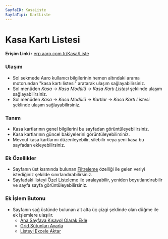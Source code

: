 ```yaml
---
SayfaID: KasaListe
SayfaTipi: KartListe
---
```


# Kasa Kartı Listesi

**Erişim Linki :** [erp.aaro.com.tr/Kasa/Liste](erp.aaro.com.tr/Kasa/Liste)

### Ulaşım

- Sol sekmede Aaro kullanıcı bilgilerinin hemen altındaki arama motorundan "kasa kartı listesi" aratarak ulaşım sağlayabilirsiniz.
- Sol menüden *Kasa -> Kasa Modülü -> Kasa Kartı Listesi* şeklinde ulaşım sağlayabilirsiniz. 
- Sol menüden *Kasa -> Kasa Modülü -> Kartlar -> Kasa Kartı Listesi* şeklinde ulaşım sağlayabilirsiniz. 

### Tanım 

- Kasa kartlarının genel bilgilerini bu sayfadan görüntüleyebilirsiniz.
- Kasa kartlarının güncel bakiyelerini görüntüleyebilirsiniz.
- Mevcut kasa kartlarını düzenleyebilir, silebilir veya yeni kasa bu sayfadan ekleyebilirsiniz.

### Ek Özellikler 

- Sayfanın üst kısmında bulunan [Filtreleme](../TemelOzellikler/SayfaKisitlari.md) özelliği ile gelen veriyi istediğiniz şekilde sınırlandırabilirsiniz.
- Sayfadaki listeyi [Özel Listeleme](../TemelOzellikler/ListeNesnesi.md) ile sıralayabilir, yeniden boyutlandırabilir ve sayfa sayfa görüntüleyebilirsiniz.

### Ek İşlem Butonu

- Sayfanın sağ üstünde bulunan alt alta üç çizgi şeklinde olan düğme ile ek işlemlere ulaşılır.
	- [Ana Sayfaya Kısayol Olarak Ekle](../TemelOzellikler/KisaYollaraEkleme.md)
	- [Grid Sütunları Ayarla](../TemelOzellikler/GridSutunAyarlari.md)
	- [Listeyi Excele Aktar](../TemelOzellikler/ListeyiExceleAktar.md)
	
